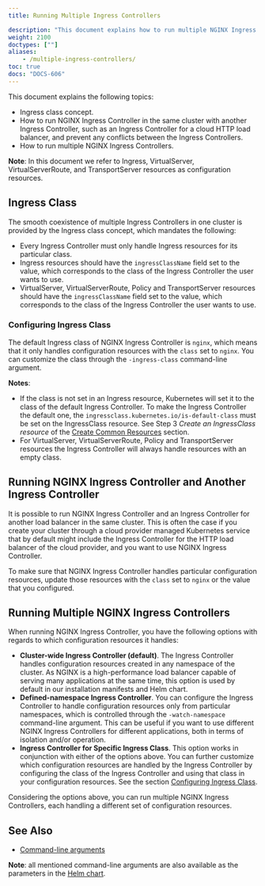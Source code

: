 ```yaml
---
title: Running Multiple Ingress Controllers

description: "This document explains how to run multiple NGINX Ingress Controllers."
weight: 2100
doctypes: [""]
aliases:
    - /multiple-ingress-controllers/
toc: true
docs: "DOCS-606"
---
```



This document explains the following topics:

- Ingress class concept.
- How to run NGINX Ingress Controller in the same cluster with another Ingress Controller, such as an Ingress Controller for a cloud HTTP load balancer, and prevent any conflicts between the Ingress Controllers.
- How to run multiple NGINX Ingress Controllers.

**Note**: In this document we refer to Ingress, VirtualServer, VirtualServerRoute, and TransportServer resources as configuration resources.

## Ingress Class

The smooth coexistence of multiple Ingress Controllers in one cluster is provided by the Ingress class concept, which mandates the following:

- Every Ingress Controller must only handle Ingress resources for its particular class.
- Ingress resources should have the `ingressClassName` field set to the value, which corresponds to the class of the Ingress Controller the user wants to use.
- VirtualServer, VirtualServerRoute, Policy and TransportServer resources should have the `ingressClassName` field set to the value, which corresponds to the class of the Ingress Controller the user wants to use.

### Configuring Ingress Class

The default Ingress class of NGINX Ingress Controller is `nginx`, which means that it only handles configuration resources with the `class` set to `nginx`. You can customize the class through the `-ingress-class` command-line argument.

**Notes**:

- If the class is not set in an Ingress resource, Kubernetes will set it to the class of the default Ingress Controller. To make the Ingress Controller the default one, the `ingressclass.kubernetes.io/is-default-class` must be set on the IngressClass resource. See Step 3 *Create an IngressClass resource* of the [Create Common Resources](/nginx-ingress-controller/installation/installation-with-manifests/#2-create-common-resources) section.
- For VirtualServer, VirtualServerRoute, Policy and TransportServer resources the Ingress Controller will always handle resources with an empty class.

## Running NGINX Ingress Controller and Another Ingress Controller

It is possible to run NGINX Ingress Controller and an Ingress Controller for another load balancer in the same cluster. This is often the case if you create your cluster through a cloud provider managed Kubernetes service that by default might include the Ingress Controller for the HTTP load balancer of the cloud provider, and you want to use NGINX Ingress Controller.

To make sure that NGINX Ingress Controller handles particular configuration resources, update those resources with the `class` set to `nginx` or the value that you configured.

## Running Multiple NGINX Ingress Controllers

When running NGINX Ingress Controller, you have the following options with regards to which configuration resources it handles:

- **Cluster-wide Ingress Controller (default)**. The Ingress Controller handles configuration resources created in any namespace of the cluster. As NGINX is a high-performance load balancer capable of serving many applications at the same time, this option is used by default in our installation manifests and Helm chart.
- **Defined-namespace Ingress Controller**. You can configure the Ingress Controller to handle configuration resources only from particular namespaces, which is controlled through the `-watch-namespace` command-line argument. This can be useful if you want to use different NGINX Ingress Controllers for different applications, both in terms of isolation and/or operation.
- **Ingress Controller for Specific Ingress Class**. This option works in conjunction with either of the options above. You can further customize which configuration resources are handled by the Ingress Controller by configuring the class of the Ingress Controller and using that class in your configuration resources. See the section [Configuring Ingress Class](#configuring-ingress-class).

Considering the options above, you can run multiple NGINX Ingress Controllers, each handling a different set of configuration resources.

## See Also

- [Command-line arguments](/nginx-ingress-controller/configuration/global-configuration/command-line-arguments)

**Note**: all mentioned command-line arguments are also available as the parameters in the [Helm chart](/nginx-ingress-controller/installation/installation-with-helm).
